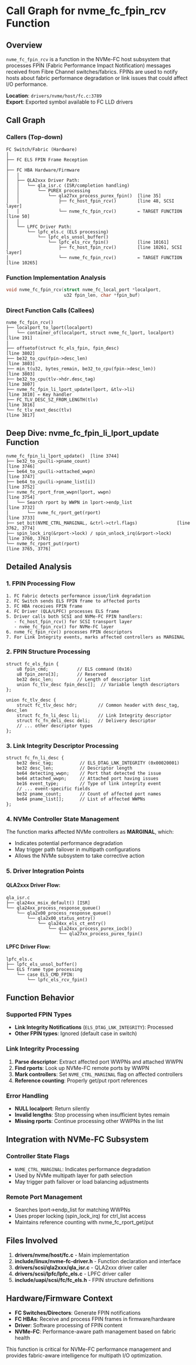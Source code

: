 # Call Graph for nvme_fc_fpin_rcv Function

## Overview
`nvme_fc_fpin_rcv` is a function in the NVMe-FC host subsystem that processes FPIN (Fabric Performance Impact Notification) messages received from Fibre Channel switches/fabrics. FPINs are used to notify hosts about fabric performance degradation or link issues that could affect I/O performance.

**Location**: `drivers/nvme/host/fc.c:3789`  
**Export**: Exported symbol available to FC LLD drivers

## Call Graph

### Callers (Top-down)
```
FC Switch/Fabric (Hardware)
│
├── FC ELS FPIN Frame Reception
│
├── FC HBA Hardware/Firmware
│   │
│   ├── QLA2xxx Driver Path:
│   │   └── qla_isr.c (ISR/completion handling)
│   │       └── PUREX processing
│   │           └── qla27xx_process_purex_fpin()  [line 35]
│   │               ├── fc_host_fpin_rcv()        [line 48, SCSI layer]  
│   │               └── nvme_fc_fpin_rcv()        ← TARGET FUNCTION [line 50]
│   │
│   └── LPFC Driver Path:
│       └── lpfc_els.c (ELS processing)
│           └── lpfc_els_unsol_buffer() 
│               └── lpfc_els_rcv_fpin()           [line 10161]
│                   ├── fc_host_fpin_rcv()        [line 10261, SCSI layer]
│                   └── nvme_fc_fpin_rcv()        ← TARGET FUNCTION [line 10265]
```

### Function Implementation Analysis
```c
void nvme_fc_fpin_rcv(struct nvme_fc_local_port *localport,
                      u32 fpin_len, char *fpin_buf)
```

### Direct Function Calls (Callees)
```
nvme_fc_fpin_rcv()
├── localport_to_lport(localport)
│   └── container_of(localport, struct nvme_fc_lport, localport)  [line 191]
│
├── offsetof(struct fc_els_fpin, fpin_desc)                       [line 3802]
├── be32_to_cpu(fpin->desc_len)                                   [line 3803]  
├── min_t(u32, bytes_remain, be32_to_cpu(fpin->desc_len))         [line 3803]
├── be32_to_cpu(tlv->hdr.desc_tag)                                [line 3807]
├── nvme_fc_fpin_li_lport_update(lport, &tlv->li)                 [line 3810] ← Key handler
├── FC_TLV_DESC_SZ_FROM_LENGTH(tlv)                               [line 3816]
└── fc_tlv_next_desc(tlv)                                         [line 3817]
```

## Deep Dive: nvme_fc_fpin_li_lport_update Function
```
nvme_fc_fpin_li_lport_update()  [line 3744]
├── be32_to_cpu(li->pname_count)                                  [line 3746]
├── be64_to_cpu(li->attached_wwpn)                                [line 3747]  
├── be64_to_cpu(li->pname_list[i])                                [line 3752]
├── nvme_fc_rport_from_wwpn(lport, wwpn)                          [line 3754]
│   └── Search rport by WWPN in lport->endp_list                  [line 3732]
│       └── nvme_fc_rport_get(rport)                              [line 3733]
├── set_bit(NVME_CTRL_MARGINAL, &ctrl->ctrl.flags)               [line 3762, 3774]
├── spin_lock_irq(&rport->lock) / spin_unlock_irq(&rport->lock)   [line 3760, 3763]
└── nvme_fc_rport_put(rport)                                      [line 3765, 3776]
```

## Detailed Analysis

### 1. FPIN Processing Flow
```
1. FC Fabric detects performance issue/link degradation
2. FC Switch sends ELS FPIN frame to affected ports
3. FC HBA receives FPIN frame
4. FC Driver (QLA/LPFC) processes ELS frame
5. Driver calls both SCSI and NVMe-FC FPIN handlers:
   - fc_host_fpin_rcv() for SCSI transport layer
   - nvme_fc_fpin_rcv() for NVMe-FC layer
6. nvme_fc_fpin_rcv() processes FPIN descriptors
7. For Link Integrity events, marks affected controllers as MARGINAL
```

### 2. FPIN Structure Processing
```
struct fc_els_fpin {
    u8 fpin_cmd;           // ELS command (0x16)
    u8 fpin_zero[3];       // Reserved
    be32 desc_len;         // Length of descriptor list
    union fc_tlv_desc fpin_desc[];  // Variable length descriptors
};

union fc_tlv_desc {
    struct fc_tlv_desc hdr;        // Common header with desc_tag, desc_len
    struct fc_fn_li_desc li;       // Link Integrity descriptor
    struct fc_fn_deli_desc deli;   // Delivery descriptor  
    // ... other descriptor types
};
```

### 3. Link Integrity Descriptor Processing
```
struct fc_fn_li_desc {
    be32 desc_tag;          // ELS_DTAG_LNK_INTEGRITY (0x00020001)
    be32 desc_len;          // Descriptor length
    be64 detecting_wwpn;    // Port that detected the issue
    be64 attached_wwpn;     // Attached port having issues
    be16 event_type;        // Type of link integrity event
    // ... event-specific fields
    be32 pname_count;       // Count of affected port names
    be64 pname_list[];      // List of affected WWPNs
};
```

### 4. NVMe Controller State Management
The function marks affected NVMe controllers as **MARGINAL**, which:
- Indicates potential performance degradation
- May trigger path failover in multipath configurations
- Allows the NVMe subsystem to take corrective action

### 5. Driver Integration Points

#### QLA2xxx Driver Flow:
```
qla_isr.c
├── qla24xx_msix_default() [ISR]
└── qla24xx_process_response_queue()
    └── qla2x00_process_response_queue()
        └── qla2x00_status_entry() 
            └── qla24xx_els_ct_entry()
                └── qla24xx_process_purex_iocb()
                    └── qla27xx_process_purex_fpin()
```

#### LPFC Driver Flow:  
```
lpfc_els.c
├── lpfc_els_unsol_buffer()
└── ELS frame type processing
    └── case ELS_CMD_FPIN:
        └── lpfc_els_rcv_fpin()
```

## Function Behavior

### Supported FPIN Types
- **Link Integrity Notifications** (`ELS_DTAG_LNK_INTEGRITY`): Processed
- **Other FPIN types**: Ignored (default case in switch)

### Link Integrity Processing
1. **Parse descriptor**: Extract affected port WWPNs and attached WWPN
2. **Find rports**: Look up NVMe-FC remote ports by WWPN
3. **Mark controllers**: Set `NVME_CTRL_MARGINAL` flag on affected controllers
4. **Reference counting**: Properly get/put rport references

### Error Handling
- **NULL localport**: Return silently
- **Invalid lengths**: Stop processing when insufficient bytes remain
- **Missing rports**: Continue processing other WWPNs in the list

## Integration with NVMe-FC Subsystem

### Controller State Flags
- `NVME_CTRL_MARGINAL`: Indicates performance degradation
- Used by NVMe multipath layer for path selection
- May trigger path failover or load balancing adjustments

### Remote Port Management
- Searches lport->endp_list for matching WWPNs
- Uses proper locking (spin_lock_irq) for ctrl_list access
- Maintains reference counting with nvme_fc_rport_get/put

## Files Involved
1. **drivers/nvme/host/fc.c** - Main implementation
2. **include/linux/nvme-fc-driver.h** - Function declaration and interface
3. **drivers/scsi/qla2xxx/qla_isr.c** - QLA2xxx driver caller
4. **drivers/scsi/lpfc/lpfc_els.c** - LPFC driver caller  
5. **include/uapi/scsi/fc/fc_els.h** - FPIN structure definitions

## Hardware/Firmware Context
- **FC Switches/Directors**: Generate FPIN notifications
- **FC HBAs**: Receive and process FPIN frames in firmware/hardware
- **Driver**: Software processing of FPIN content
- **NVMe-FC**: Performance-aware path management based on fabric health

This function is critical for NVMe-FC performance management and provides fabric-aware intelligence for multipath I/O optimization.
